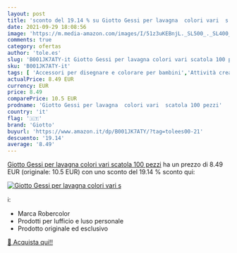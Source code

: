 ```yaml
---
layout: post
title: 'sconto del 19.14 % su Giotto Gessi per lavagna  colori vari  s  '
date: 2021-09-29 18:08:56
image: 'https://m.media-amazon.com/images/I/51z3uKEBnjL._SL500_._SL400_.jpg'
comments: true
category: ofertas
author: 'tole.es'
slug: 'B001JK7ATY-it Giotto Gessi per lavagna colori vari scatola 100 pezzi'
sku: 'B001JK7ATY-it'
tags: [ 'Accessori per disegnare e colorare per bambini','Attività creative','Gessetti per bambini','Giochi e giocattoli','Informatica','giotto', ]
actualPrice: 8.49 EUR
currency: EUR
price: 8.49
comparePrice: 10.5 EUR
prodname: 'Giotto Gessi per lavagna  colori vari  scatola 100 pezzi'
country: 'it'
flag: '🇮🇹'
brand: 'Giotto'
buyurl: 'https://www.amazon.it/dp/B001JK7ATY/?tag=tolees00-21'
descuento: '19.14'
average: '8.49'
---
```


[Giotto Gessi per lavagna  colori vari  scatola 100 pezzi](https://www.amazon.it/dp/B001JK7ATY/?tag=tolees00-21) ha un prezzo di 8.49 EUR (originale: 10.5 EUR) con uno sconto del 19.14 % sconto qui:

[![Giotto Gessi per lavagna  colori vari  s](https://m.media-amazon.com/images/I/51z3uKEBnjL._SL500_._SL400_.jpg)](https://www.amazon.it/dp/B001JK7ATY/?tag=tolees00-21)

ℹ️:

- Marca Robercolor
- Prodotti per lufficio e luso personale
- Prodotto originale ed esclusivo

[🛒 Acquista qui!!](https://www.amazon.it/dp/B001JK7ATY/?tag=tolees00-21)
